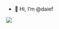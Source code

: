 - 👋 Hi, I’m @daief

![](https://eos4xgxzm2ynta4.m.pipedream.net/)

<!-- - 👀 I’m interested in ...
- 🌱 I’m currently learning ...
- 💞️ I’m looking to collaborate on ...
- 📫 How to reach me ... -->

<!---
daief/daief is a ✨ special ✨ repository because its `README.md` (this file) appears on your GitHub profile.
You can click the Preview link to take a look at your changes.
--->
